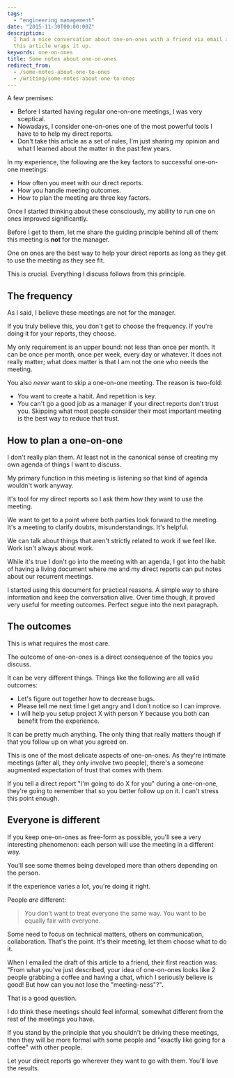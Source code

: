 ```yaml
---
tags:
  - "engineering management"
date: "2015-11-30T00:00:00Z"
description:
  I had a nice conversation about one-on-ones with a friend via email and
  this article wraps it up.
keywords: one-on-ones
title: Some notes about one-on-ones
redirect_from:
  - /some-notes-about-one-to-ones
  - /writing/some-notes-about-one-to-ones
---
```


A few premises:

- Before I started having regular one-on-one meetings, I was very sceptical.
- Nowadays, I consider one-on-ones one of the most powerful tools I have to to
  help my direct reports.
- Don't take this article as a set of rules, I'm just sharing my opinion and
what I learned about the matter in the past few years.

In my experience, the following are the key factors to successful one-on-one
meetings:

- How often you meet with our direct reports.
- How you handle meeting outcomes.
- How to plan the meeting are three key factors.

Once I started thinking about these consciously, my ability to run one on ones
improved significantly.

Before I get to them, let me share the guiding principle behind all of them:
this meeting is **not** for the manager.

One on ones are the best way to help your direct reports as long as they get to
use the meeting as they see fit.

This is crucial. Everything I discuss follows from this principle.

## The frequency

As I said, I believe these meetings are not for the manager.

If you truly believe this, you don't get to choose the frequency. If you're
doing it for your reports, they choose.

My only requirement is an upper bound: not less than once per month. It can be
once per month, once per week, every day or whatever. It does not really matter;
what does matter is that I am not the one who needs the meeting.

You also *never* want to skip a one-on-one meeting. The reason is
two-fold:

- You want to create a habit. And repetition is key.
- You can't go a good job as a manager if your direct reports don't trust you.
  Skipping what most people consider their most important meeting is the best
  way to reduce that trust.

## How to plan a one-on-one

I don't really plan them. At least not in the canonical sense of creating my own
agenda of things I want to discuss.

My primary function in this meeting is listening so that kind of agenda wouldn't
work anyway.

It's  tool for my direct reports so I ask them how they want to use the meeting.

We want to get to a point where both parties look forward to the meeting. It's a
meeting to clarify doubts, misunderstandings. It's helpful.

We can talk about things that aren't strictly related to work if we feel like.
Work isn't always about work.

While it's true I don't go into the meeting with an agenda, I got into the habit
of having a living document where me and my direct reports can put notes about
our recurrent meetings.

I started using this document for practical reasons. A simple way to share
information and keep the conversation alive. Over time though, it proved very
useful for meeting outcomes. Perfect segue into the next paragraph.

## The outcomes

This is what requires the most care.

The outcome of one-on-ones is a direct consequence of the topics you discuss.

It can be very different things. Things like the following are all valid
outcomes:

- Let's figure out together how to decrease bugs.
- Please tell me next time I get angry and I don't notice so I can improve.
- I will help you setup project X with person Y  because you both can benefit
  from the experience.

It can be pretty much anything. The only thing that really matters though if
that you follow up on what you agreed on.

This is one of the most delicate aspects of one-on-ones. As they're intimate
meetings (after all, they only involve two people), there's a someone augmented
expectation of trust that comes with them.

If you tell a direct report "I'm going to do X for you" during a one-on-one,
they're going to remember that so you better follow up on it. I can't stress
this point enough.

## Everyone is different

If you keep one-on-ones as free-form as possible, you'll see a very interesting
phenomenon: each person will use the meeting in a different way.

You'll see some themes being developed more than others depending on the person.

If the experience varies a lot, you're doing it right.

People _are_ different:

> You don't want to treat everyone the same way. You want to be equally fair
> with everyone.

Some need to focus on technical matters, others on communication, collaboration.
That's the point. It's their meeting, let them choose what to do it.

When I emailed the draft of this article to a friend, their first reaction was:
"From what you've just described, your idea of one-on-ones looks like 2 people
grabbing a coffee and having a chat, which I seriously believe is good! But how
can you not lose the "meeting-ness"?".

That is a good question.

I do think these meetings should feel informal, somewhat different from the rest
of the meetings you have.

If you stand by the principle that you shouldn't be driving these meetings, then
they will be more formal with some people and "exactly like going for a coffee"
with other people.

Let your direct reports go wherever they want to go with them. You'll love the
results.
